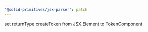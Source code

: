 ```yaml
---
"@solid-primitives/jsx-parser": patch
---
```


set returnType createToken from JSX.Element to TokenComponent<Token>
